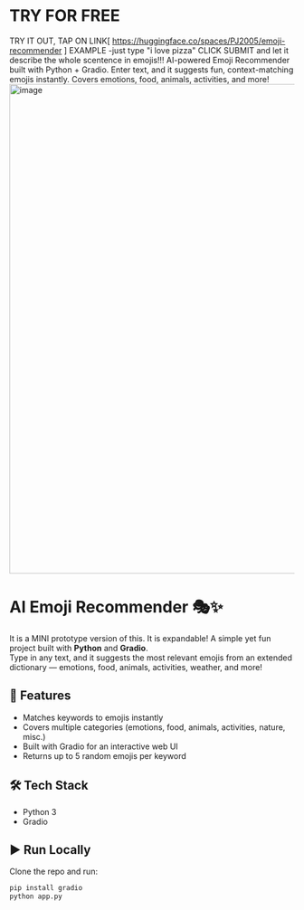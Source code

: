 # TRY FOR FREE 
TRY IT OUT, TAP ON LINK[ https://huggingface.co/spaces/PJ2005/emoji-recommender ]
EXAMPLE -just type "i love pizza"
CLICK SUBMIT and let it describe the whole scentence in emojis!!!
AI-powered Emoji Recommender built with Python + Gradio. Enter text, and it suggests fun, context-matching emojis instantly. Covers emotions, food, animals, activities, and more!
<img width="1917" height="866" alt="image" src="https://github.com/user-attachments/assets/c3982927-c74e-41e1-9481-8e7713dbe718" />


# AI Emoji Recommender 🎭✨
It is a MINI prototype version of this. It is expandable!
A simple yet fun project built with **Python** and **Gradio**.  
Type in any text, and it suggests the most relevant emojis from an extended dictionary — emotions, food, animals, activities, weather, and more!

## 🚀 Features
- Matches keywords to emojis instantly
- Covers multiple categories (emotions, food, animals, activities, nature, misc.)
- Built with Gradio for an interactive web UI
- Returns up to 5 random emojis per keyword

## 🛠️ Tech Stack
- Python 3
- Gradio

## ▶️ Run Locally
Clone the repo and run:
```bash
pip install gradio
python app.py
